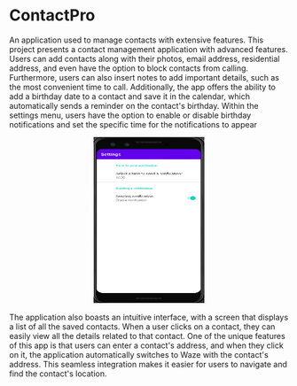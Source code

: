 # ContactPro
An application used to manage contacts with extensive features.
This  project presents a contact management application with advanced features. Users can add contacts along with their photos, email address, residential address, and even have the option to block contacts from calling. Furthermore, users can also insert notes to add important details, such as the most convenient time to call. Additionally, the app offers the ability to add a birthday date to a contact and save it in the calendar, which automatically sends a reminder on the contact's birthday.
Within the settings menu, users have the option to enable or disable birthday notifications and set the specific time for the notifications to appear

<p align="center">
    <img height="300px" width="200px" src="ContactsManagement/images/user1.jpeg" alt="Material Bread logo">
</p>



The application also boasts an intuitive interface, with a screen that displays a list of all the saved contacts. When a user clicks on a contact, they can easily view all the details related to that contact. One of the unique features of this app is that users can enter a contact's address, and when they click on it, the application automatically switches to Waze with the contact's address. This seamless integration makes it easier for users to navigate and find the contact's location.



